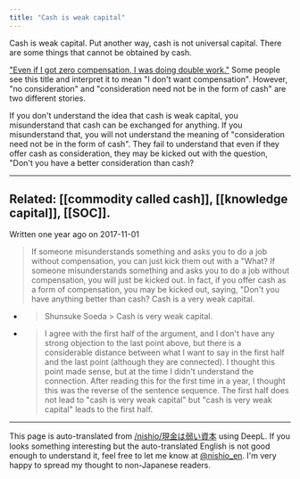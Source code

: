 ```yaml
---
title: "Cash is weak capital"
---
```


Cash is weak capital.
Put another way, cash is not universal capital.
There are some things that cannot be obtained by cash.

["Even if I got zero compensation, I was doing double work."](https://cybozushiki.cybozu.co.jp/articles/m001358.html)
Some people see this title and interpret it to mean "I don't want compensation".
However, "no consideration" and "consideration need not be in the form of cash" are two different stories.

If you don't understand the idea that cash is weak capital, you misunderstand that cash can be exchanged for anything.
If you misunderstand that, you will not understand the meaning of "consideration need not be in the form of cash".
They fail to understand that even if they offer cash as consideration, they may be kicked out with the question, "Don't you have a better consideration than cash?

-----
Related: [[commodity called cash]], [[knowledge capital]], [[SOC]].
-----
Written one year ago on 2017-11-01
> If someone misunderstands something and asks you to do a job without compensation, you can just kick them out with a "What? If someone misunderstands something and asks you to do a job without compensation, you will just be kicked out. In fact, if you offer cash as a form of compensation, you may be kicked out, saying, "Don't you have anything better than cash? Cash is a very weak capital.
- > Shunsuke Soeda > Cash is very weak capital.
- > I agree with the first half of the argument, and I don't have any strong objection to the last point above, but there is a considerable distance between what I want to say in the first half and the last point (although they are connected).
I thought this point made sense, but at the time I didn't understand the connection.
After reading this for the first time in a year, I thought this was the reverse of the sentence sequence.
The first half does not lead to "cash is very weak capital" but "cash is very weak capital" leads to the first half.

---
This page is auto-translated from [/nishio/現金は弱い資本](https://scrapbox.io/nishio/現金は弱い資本) using DeepL. If you looks something interesting but the auto-translated English is not good enough to understand it, feel free to let me know at [@nishio_en](https://twitter.com/nishio_en). I'm very happy to spread my thought to non-Japanese readers.